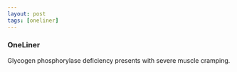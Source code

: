 ```yaml
---
layout: post
tags: [oneliner]
---
```



### OneLiner

Glycogen phosphorylase deficiency presents with severe muscle cramping.
